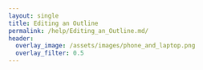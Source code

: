 ```yaml
---
layout: single
title: Editing an Outline
permalink: /help/Editing_an_Outline.md/
header:
  overlay_image: /assets/images/phone_and_laptop.png
  overlay_filter: 0.5
---
```


